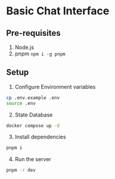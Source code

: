# Basic Chat Interface

## Pre-requisites

1. Node.js
2. pnpm `npm i -g pnpm`

## Setup

1. Configure Environment variables
```bash
cp .env.example .env
source .env
```

2. State Database
```bash
docker compose up -d
```

3. Install dependencies
```bash
pnpm i
```

4. Run the server
```bash
pnpm -r dev
```
